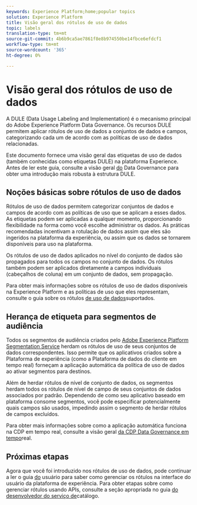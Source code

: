 ```yaml
---
keywords: Experience Platform;home;popular topics
solution: Experience Platform
title: Visão geral dos rótulos de uso de dados
topic: labels
translation-type: tm+mt
source-git-commit: 4b6b9ca5ae7861f8e8b974550be14fbce6efdcf1
workflow-type: tm+mt
source-wordcount: '365'
ht-degree: 0%

---
```



# Visão geral dos rótulos de uso de dados

A DULE (Data Usage Labeling and Implementation) é o mecanismo principal do Adobe Experience Platform Data Governance. Os recursos DULE permitem aplicar rótulos de uso de dados a conjuntos de dados e campos, categorizando cada um de acordo com as políticas de uso de dados relacionadas.

Este documento fornece uma visão geral das etiquetas de uso de dados (também conhecidas como etiquetas DULE) na plataforma Experience. Antes de ler este guia, consulte a visão geral [do](../home.md) Data Governance para obter uma introdução mais robusta à estrutura DULE.

## Noções básicas sobre rótulos de uso de dados

Rótulos de uso de dados permitem categorizar conjuntos de dados e campos de acordo com as políticas de uso que se aplicam a esses dados. As etiquetas podem ser aplicadas a qualquer momento, proporcionando flexibilidade na forma como você escolhe administrar os dados. As práticas recomendadas incentivam a rotulação de dados assim que eles são ingeridos na plataforma da experiência, ou assim que os dados se tornarem disponíveis para uso na plataforma.

Os rótulos de uso de dados aplicados no nível do conjunto de dados são propagados para todos os campos no conjunto de dados. Os rótulos também podem ser aplicados diretamente a campos individuais (cabeçalhos de coluna) em um conjunto de dados, sem propagação.

Para obter mais informações sobre os rótulos de uso de dados disponíveis na Experience Platform e as políticas de uso que eles representam, consulte o guia sobre os rótulos [de uso de dados](reference.md)suportados.

## Herança de etiqueta para segmentos de audiência

Todos os segmentos de audiência criados pelo [Adobe Experience Platform Segmentation Service](../../segmentation/home.md) herdam os rótulos de uso de seus conjuntos de dados correspondentes. Isso permite que os aplicativos criados sobre a Plataforma de experiência (como a Plataforma de dados do cliente em tempo real) forneçam a aplicação automática da política de uso de dados ao ativar segmentos para destinos.

Além de herdar rótulos de nível de conjunto de dados, os segmentos herdam todos os rótulos de nível de campo de seus conjuntos de dados associados por padrão. Dependendo de como seu aplicativo baseado em plataforma consome segmentos, você pode especificar potencialmente quais campos são usados, impedindo assim o segmento de herdar rótulos de campos excluídos.

Para obter mais informações sobre como a aplicação automática funciona na CDP em tempo real, consulte a visão geral [da CDP Data Governance em tempo](../../rtcdp/privacy/data-governance-overview.md#enforce-data-usage-compliance)real.

## Próximas etapas

Agora que você foi introduzido nos rótulos de uso de dados, pode continuar a ler o guia [do](user-guide.md) usuário para saber como gerenciar os rótulos na interface do usuário da plataforma de experiência. Para obter etapas sobre como gerenciar rótulos usando APIs, consulte a seção apropriada no guia [do desenvolvedor do serviço de](../../catalog/api/labels.md)catálogo.